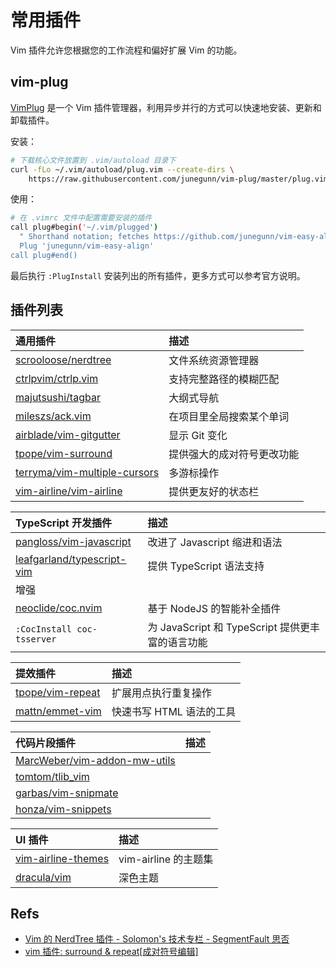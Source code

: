 # 常用插件

Vim 插件允许您根据您的工作流程和偏好扩展 Vim 的功能。

## vim-plug

[VimPlug][vim_plug] 是一个 Vim 插件管理器，利用异步并行的方式可以快速地安装、更新和卸载插件。

安装：

```bash
# 下载核心文件放置到 .vim/autoload 目录下
curl -fLo ~/.vim/autoload/plug.vim --create-dirs \
    https://raw.githubusercontent.com/junegunn/vim-plug/master/plug.vim
```

使用：

```bash
# 在 .vimrc 文件中配置需要安装的插件
call plug#begin('~/.vim/plugged')
  " Shorthand notation; fetches https://github.com/junegunn/vim-easy-align
  Plug 'junegunn/vim-easy-align'
call plug#end()
```

最后执行 `:PlugInstall` 安装列出的所有插件，更多方式可以参考官方说明。

## 插件列表

| 通用插件 | 描述 |
| :-- | :-- |
| [scrooloose/nerdtree](https://github.com/scrooloose/nerdtree) | 文件系统资源管理器 |
| [ctrlpvim/ctrlp.vim](https://github.com/ctrlpvim/ctrlp.vim) | 支持完整路径的模糊匹配 |
| [majutsushi/tagbar](https://github.com/majutsushi/tagbar) | 大纲式导航 |
| [mileszs/ack.vim](https://github.com/mileszs/ack.vim) | 在项目里全局搜索某个单词 |
| [airblade/vim-gitgutter](https://github.com/airblade/vim-gitgutter) | 显示 Git 变化 |
| [tpope/vim-surround](https://github.com/tpope/vim-surround) | 提供强大的成对符号更改功能 |
| [terryma/vim-multiple-cursors](https://github.com/terryma/vim-multiple-cursors) | 多游标操作 |
| [vim-airline/vim-airline](https://github.com/vim-airline/vim-airline) | 提供更友好的状态栏 |

| TypeScript 开发插件 | 描述 |
| :-- | :-- |
| [pangloss/vim-javascript](https://github.com/pangloss/vim-javascript) | 改进了 Javascript 缩进和语法 |
| [leafgarland/typescript-vim](https://github.com/leafgarland/typescript-vim) | 提供 TypeScript 语法支持 |
| 增强 |  |
| [neoclide/coc.nvim](https://github.com/neoclide/coc.nvim) | 基于 NodeJS 的智能补全插件 |
| `:CocInstall coc-tsserver` | 为 JavaScript 和 TypeScript 提供更丰富的语言功能 |

| 提效插件                                                | 描述                     |
| :------------------------------------------------------ | :----------------------- |
| [tpope/vim-repeat](https://github.com/tpope/vim-repeat) | 扩展用点执行重复操作     |
| [mattn/emmet-vim](https://github.com/mattn/emmet-vim)   | 快速书写 HTML 语法的工具 |

<!-- 使用自动补全可安装以下依赖，包括插件本身和所依赖的插件 -->
<!-- 如果需要自定义，则可以在 ~/.vim/snippets/ 目录下添加 *.snippets 文件 -->

| 代码片段插件                                                                    | 描述 |
| :------------------------------------------------------------------------------ | :--- |
| [MarcWeber/vim-addon-mw-utils](https://github.com/MarcWeber/vim-addon-mw-utils) |      |
| [tomtom/tlib_vim](https://github.com/tomtom/tlib_vim)                           |      |
| [garbas/vim-snipmate](https://github.com/garbas/vim-snipmate)                   |      |
| [honza/vim-snippets](https://github.com/honza/vim-snippets)                     |      |

| UI 插件                                                                 | 描述                 |
| :---------------------------------------------------------------------- | :------------------- |
| [vim-airline-themes](https://github.com/vim-airline/vim-airline-themes) | vim-airline 的主题集 |
| [dracula/vim](https://github.com/dracula/vim)                           | 深色主题             |

## Refs

- [Vim 的 NerdTree 插件 - Solomon's 技术专栏 - SegmentFault 思否](https://segmentfault.com/a/1190000015143474)
- [vim 插件: surround & repeat[成对符号编辑]](http://wklken.me/posts/2015/06/13/vim-plugin-surround-repeat.html)

[vim_plug]: https://github.com/junegunn/vim-plug
